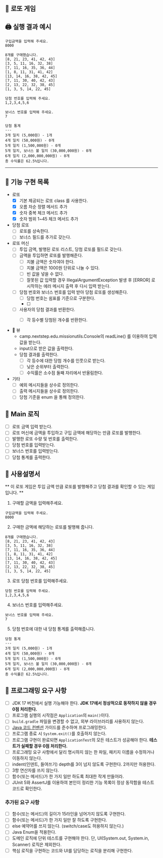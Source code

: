 ## :money_with_wings: 로또 게임 

## :printer: 실행 결과 예시

```
구입금액을 입력해 주세요.
8000

8개를 구매했습니다.
[8, 21, 23, 41, 42, 43] 
[3, 5, 11, 16, 32, 38] 
[7, 11, 16, 35, 36, 44] 
[1, 8, 11, 31, 41, 42] 
[13, 14, 16, 38, 42, 45] 
[7, 11, 30, 40, 42, 43] 
[2, 13, 22, 32, 38, 45] 
[1, 3, 5, 14, 22, 45]

당첨 번호를 입력해 주세요.
1,2,3,4,5,6

보너스 번호를 입력해 주세요.
7

당첨 통계
---
3개 일치 (5,000원) - 1개
4개 일치 (50,000원) - 0개
5개 일치 (1,500,000원) - 0개
5개 일치, 보너스 볼 일치 (30,000,000원) - 0개
6개 일치 (2,000,000,000원) - 0개
총 수익률은 62.5%입니다.
```

---

## :checkered_flag: 기능 구현 목록

- 로또 
  - [x] 기본 제공되는 로또 class 를 사용한다.
  - [x] 오름 차순 정렬 메서드 추가
  - [x] 숫자 중복 체크 메서드 추가
  - [x] 숫자 범위 1~45 체크 메서드 추가

- 당첨 로또
  - [ ] 로또를 상속한다.
  - [ ] 보너스 필드를 추가로 갖는다.

- 로또 머신
  - [ ] 투입 금액, 발행된 로또 리스트, 당첨 로또를 필드로 갖는다.
  - [ ] 금액을 투입하면 로또를 발행해준다.
    - [ ] 지불 금액은 숫자여야 한다.
    - [ ] 지불 금액은 1000원 단위로 나눌 수 있다.
    - [ ] 빈 값을 넣을 수 없다.
    - [ ] 잘못된 값 입력할 경우 IllegalArgumentException 발생 후
      [ERROR] 로 시작하는 에러 메시지 출력 후 다시 입력 받는다.
  - [ ] 당첨 번호와 보너스 번호를 입력 받아 당첨 로또를 생성해준다.
    - [ ] 당첨 번호는 쉼표를 기준으로 구분한다.
    - [ ] 
  - [ ] 사용자의 당첨 결과를 반환한다.
    - [ ] 각 등수별 당첨된 개수를 반환한다.

    
- :rainbow: 뷰
  - camp.nextstep.edu.missionutils.Console의 readLine() 를 이용하여
    입력값을 받는다.
  - input으로 받은 값을 출력한다.
  - 당첨 결과를 출력한다.
    - [ ] 각 등수에 대한 당첨 개수를 인풋으로 받는다.
    - [ ] 낮은 순위부터 출력한다.
    - [ ] 수익률은 소수점 둘째 자리에서 반올림한다.

- 기타 
  - [ ] 예외 메시지들을 상수로 정의한다.
  - [ ] 출력 메시지들을 상수로 정의한다.
  - [ ] 당첨 기준을 enum 을 통해 정의한다.

## :star2: Main 로직
- [ ] 로또 금액 입력 받는다.
- [ ] 로또 머신에 금액을 투입하고 구입 금액에 해당하는 만큼 로또를 발행한다.
- [ ] 발행한 로또 수량 및 번호를 출력한다.
- [ ] 당첨 번호를 입력받는다.
- [ ] 보너스 번호를 입력받는다.
- [ ] 당첨 통계를 출력한다.

## :flashlight: 사용설명서 

** 이 로또 게임은 투입 금액 만큼 로또를 발행해주고 당첨 결과를 확인할 수 있는 게임입니다. **

1. 구매할 금액을 입력해주세요.
```
구입금액을 입력해 주세요.
8000
```

2. 구매한 금액에 해당하는 로또를 발행해 줍니다.
```
8개를 구매했습니다.
[8, 21, 23, 41, 42, 43] 
[3, 5, 11, 16, 32, 38] 
[7, 11, 16, 35, 36, 44] 
[1, 8, 11, 31, 41, 42] 
[13, 14, 16, 38, 42, 45] 
[7, 11, 30, 40, 42, 43] 
[2, 13, 22, 32, 38, 45] 
[1, 3, 5, 14, 22, 45]
```
3. 로또 당첨 번호를 입력해주세요.
```
당첨 번호를 입력해 주세요.
1,2,3,4,5,6
```

4. 보너스 번호를 입력해주세요.
```
보너스 번호를 입력해 주세요.
7
```

5. 당첨 번호에 대한 내 당첨 통계를 출력해줍니다.
```
당첨 통계
---
3개 일치 (5,000원) - 1개
4개 일치 (50,000원) - 0개
5개 일치 (1,500,000원) - 0개
5개 일치, 보너스 볼 일치 (30,000,000원) - 0개
6개 일치 (2,000,000,000원) - 0개
총 수익률은 62.5%입니다.
```

## 🎯 프로그래밍 요구 사항

- [ ] JDK 17 버전에서 실행 가능해야 한다. **JDK 17에서 정상적으로 동작하지 않을 경우 0점 처리한다.**
- [ ] 프로그램 실행의 시작점은 `Application`의 `main()`이다.
- [ ] `build.gradle` 파일을 변경할 수 없고, 외부 라이브러리를 사용하지 않는다.
- [ ] [Java 코드 컨벤션](https://github.com/woowacourse/woowacourse-docs/tree/master/styleguide/java) 가이드를 준수하며 프로그래밍한다.
- [ ] 프로그램 종료 시 `System.exit()`를 호출하지 않는다.
- [ ] 프로그램 구현이 완료되면 `ApplicationTest`의 모든 테스트가 성공해야 한다. **테스트가 실패할 경우 0점 처리한다.**
- [ ] 프로그래밍 요구 사항에서 달리 명시하지 않는 한 파일, 패키지 이름을 수정하거나 이동하지 않는다.
- [ ] indent(인덴트, 들여쓰기) depth를 3이 넘지 않도록 구현한다. 2까지만 허용한다.
- [ ] 3항 연산자를 쓰지 않는다.
- [ ] 함수(또는 메서드)가 한 가지 일만 하도록 최대한 작게 만들어라.
- [ ] JUnit 5와 AssertJ를 이용하여 본인이 정리한 기능 목록이 정상 동작함을 테스트 코드로 확인한다.

### 추가된 요구 사항

- [ ] 함수(또는 메서드)의 길이가 15라인을 넘어가지 않도록 구현한다.
- [ ] 함수(또는 메서드)가 한 가지 일만 잘 하도록 구현한다.
- [ ] else 예약어를 쓰지 않는다. (switch/case도 허용하지 않는다.)
- [ ] Java Enum을 적용한다.
- [ ] 도메인 로직에 단위 테스트를 구현해야 한다. 단, UI(System.out, System.in, Scanner) 로직은 제외한다.
- [ ] 핵심 로직을 구현하는 코드와 UI를 담당하는 로직을 분리해 구현한다.
